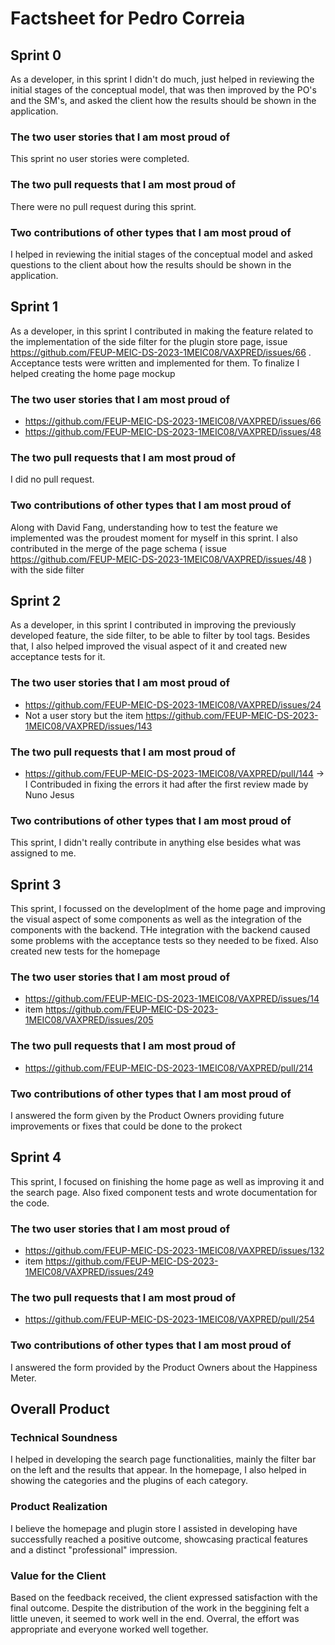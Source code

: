 # Factsheet for Pedro Correia

## Sprint 0

As a developer, in this sprint I didn't do much, just helped in reviewing the initial stages of the conceptual model, that was then improved by the PO's and the SM's, and asked the client how the results should be shown in the application.


### The two user stories that I am most proud of

This sprint no user stories were completed.


### The two pull requests that I am most proud of

There were no pull request during this sprint.


### Two contributions of other types that I am most proud of

I helped in reviewing the initial stages of the conceptual model and asked questions to the client about how the results should be shown in the application.



## Sprint 1

As a developer, in this sprint I contributed in making the feature related to the implementation of the side filter for the plugin store page, issue https://github.com/FEUP-MEIC-DS-2023-1MEIC08/VAXPRED/issues/66 . Acceptance tests were written and implemented for them. To finalize I helped creating the home page mockup

### The two user stories that I am most proud of
- https://github.com/FEUP-MEIC-DS-2023-1MEIC08/VAXPRED/issues/66
- https://github.com/FEUP-MEIC-DS-2023-1MEIC08/VAXPRED/issues/48
  
### The two pull requests that I am most proud of

I did no pull request.

### Two contributions of other types that I am most proud of

Along with David Fang, understanding how to test the feature we implemented was the proudest moment for myself in this sprint. I also contributed in the merge of the page schema ( issue https://github.com/FEUP-MEIC-DS-2023-1MEIC08/VAXPRED/issues/48 ) with the side filter

## Sprint 2

As a developer, in this sprint I contributed in improving the previously developed feature, the side filter, to be able to filter by tool tags. Besides that, I also helped improved the visual aspect of it and created new acceptance tests for it.
### The two user stories that I am most proud of
- https://github.com/FEUP-MEIC-DS-2023-1MEIC08/VAXPRED/issues/24
- Not a user story but the item https://github.com/FEUP-MEIC-DS-2023-1MEIC08/VAXPRED/issues/143
  
### The two pull requests that I am most proud of
- https://github.com/FEUP-MEIC-DS-2023-1MEIC08/VAXPRED/pull/144 -> I Contribuded in fixing the errors it had after the first review made by Nuno Jesus

### Two contributions of other types that I am most proud of

This sprint, I didn't really contribute in anything else besides what was assigned to me.



## Sprint 3

This sprint, I focussed on the developlment of the home page and improving the visual aspect of some components as well as the integration of the components with the backend. THe integration with the backend caused some problems with the acceptance tests so they needed to be fixed. Also created new tests for the homepage
### The two user stories that I am most proud of
- https://github.com/FEUP-MEIC-DS-2023-1MEIC08/VAXPRED/issues/14
- item https://github.com/FEUP-MEIC-DS-2023-1MEIC08/VAXPRED/issues/205
  
### The two pull requests that I am most proud of
- https://github.com/FEUP-MEIC-DS-2023-1MEIC08/VAXPRED/pull/214

### Two contributions of other types that I am most proud of
I answered the form given by the Product Owners providing future improvements or fixes that could be done to the prokect



## Sprint 4

This sprint, I focused on finishing the home page as well as improving it and the search page. Also fixed component tests and wrote documentation for the code.

### The two user stories that I am most proud of
- https://github.com/FEUP-MEIC-DS-2023-1MEIC08/VAXPRED/issues/132
- item https://github.com/FEUP-MEIC-DS-2023-1MEIC08/VAXPRED/issues/249
  
### The two pull requests that I am most proud of
- https://github.com/FEUP-MEIC-DS-2023-1MEIC08/VAXPRED/pull/254

### Two contributions of other types that I am most proud of
I answered the form provided by the Product Owners about the Happiness Meter.

## Overall Product


### Technical Soundness

  I helped in developing the search page functionalities, mainly the filter bar on the left and the results that appear. In the homepage, I also helped in showing the categories and the plugins of each category.


### Product Realization
 
  I believe the homepage and plugin store I assisted in developing have successfully reached a positive outcome, showcasing practical features and a distinct "professional" impression.

### Value for the Client

  Based on the feedback received, the client expressed satisfaction with the final outcome. Despite the distribution of the work in the beggining felt a little uneven, it seemed to work well in the end. Overral, the effort was appropriate and everyone worked well together.

  
